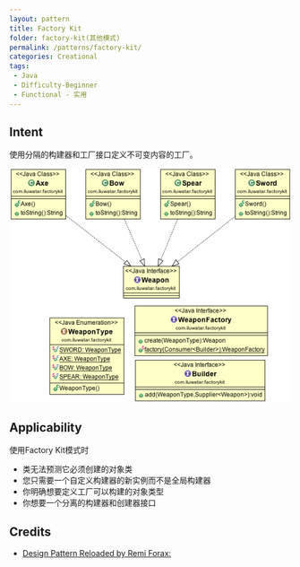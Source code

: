 ```yaml
---
layout: pattern
title: Factory Kit
folder: factory-kit(其他模式)
permalink: /patterns/factory-kit/
categories: Creational
tags:
 - Java
 - Difficulty-Beginner
 - Functional - 实用
---
```


## Intent
使用分隔的构建器和工厂接口定义不可变内容的工厂。

![alt text](./etc/factory-kit.png "Factory Kit")

## Applicability
使用Factory Kit模式时

* 类无法预测它必须创建的对象类
* 您只需要一个自定义构建器的新实例而不是全局构建器
* 你明确想要定义工厂可以构建的对象类型
* 你想要一个分离的构建器和创建器接口

## Credits

* [Design Pattern Reloaded by Remi Forax: ](https://www.youtube.com/watch?v=-k2X7guaArU)
